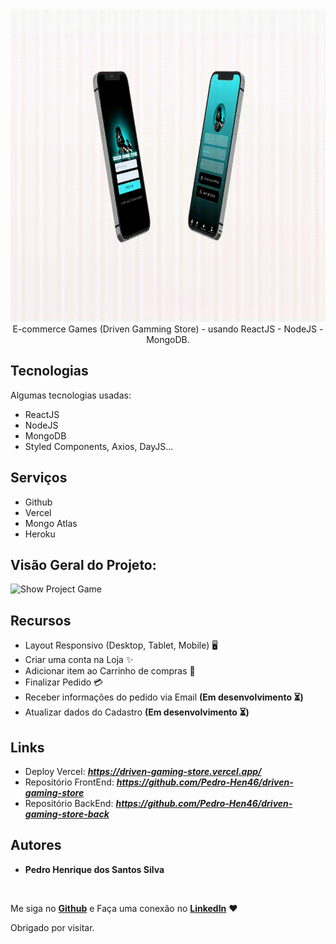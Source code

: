 <center><img src="./public/images/Apresentation.gif" style="height: 500px; border-radius: 5px; text-align: center;"></center>

<center>E-commerce Games (Driven Gamming Store) - usando ReactJS - NodeJS - MongoDB.</center>

## Tecnologias 
Algumas tecnologias usadas:

* ReactJS
* NodeJS
* MongoDB
* Styled Components, Axios, DayJS...

## Serviços
* Github
* Vercel
* Mongo Atlas
* Heroku
  
## Visão Geral do Projeto:
![Show Project Game](https://github.com/Pedro-Hen46/Cha-do-Arthur/blob/main/src/images/ShowProject.gif)

## Recursos
  - Layout Responsivo (Desktop, Tablet, Mobile) 🖥️
  - Criar uma conta na Loja ✨
  - Adicionar item ao Carrinho de compras 🛒
  - Finalizar Pedido 💳
  - Receber informações do pedido via Email **(Em desenvolvimento ⏳)**
  - Atualizar dados do Cadastro **(Em desenvolvimento ⏳)**
  
## Links
  - Deploy Vercel: ***https://driven-gaming-store.vercel.app/***
  - Repositório FrontEnd: ***https://github.com/Pedro-Hen46/driven-gaming-store***
  - Repositório BackEnd: ***https://github.com/Pedro-Hen46/driven-gaming-store-back***

  ## Autores

  * **Pedro Henrique dos Santos Silva** 
  
  <br />
  
  Me siga no [**Github**](https://github.com/login?return_to=https%3A%2F%2Fgithub.com%2FPedro-Hen46) e Faça uma conexão no [**LinkedIn**](https://www.linkedin.com/in/pedro-henrique-dos-santos-silva-05012289) ❤

  Obrigado por visitar. 
